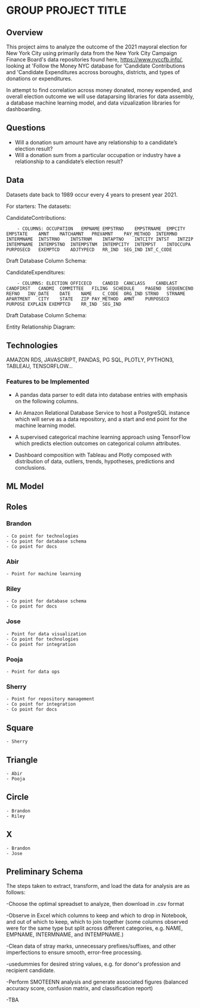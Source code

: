 # GROUP PROJECT TITLE


## Overview

This project aims to analyze the outcome of the 2021 mayoral election for New York City using primarily data from the New York City Campaign Finance Board's data repositories found here, https://www.nyccfb.info/, looking at 'Follow the Money NYC database for 'Candidate Contributions and 'Candidate Expenditures accross boroughs, districts, and types of donations or expenditures. 

In attempt to find correlation across money donated, money expended, and overall election outcome we will use dataparsing libraries for data assembly, a database machine learning model, and data vizualization libraries for dashboarding. 

## Questions
- Will a donation sum amount have any relationship to a candidate’s election result?
- Will a donation sum from a particular occupation or industry have a relationship to a candidate’s election result?


## Data
Datasets date back to 1989 occur every 4 years to present year 2021. 

For starters: The datasets:

CandidateContributions:

        - COLUMNS: OCCUPATION	EMPNAME	EMPSTRNO	EMPSTRNAME	EMPCITY	EMPSTATE	AMNT	MATCHAMNT	PREVAMNT	PAY_METHOD	INTERMNO	INTERMNAME	INTSTRNO	INTSTRNM	INTAPTNO	INTCITY	INTST	INTZIP	INTEMPNAME	INTEMPSTNO	INTEMPSTNM	INTEMPCITY	INTEMPST	INTOCCUPA	PURPOSECD	EXEMPTCD	ADJTYPECD	RR_IND	SEG_IND	INT_C_CODE

Draft Database Column Schema: 

CandidateExpenditures:

        - COLUMNS: ELECTION	OFFICECD	CANDID	CANCLASS	CANDLAST	CANDFIRST	CANDMI	COMMITTEE	FILING	SCHEDULE	PAGENO	SEQUENCENO	REFNO	INV_DATE	DATE	NAME	C_CODE	ORG_IND	STRNO	STRNAME	APARTMENT	CITY	STATE	ZIP	PAY_METHOD	AMNT	PURPOSECD	PURPOSE	EXPLAIN	EXEMPTCD	RR_IND	SEG_IND

Draft Database Column Schema: 

  Entity Relationship Diagram:

## Technologies

AMAZON RDS, JAVASCRIPT, PANDAS, PG SQL, PLOTLY, PYTHON3, TABLEAU, TENSORFLOW...

### Features to be Implemented

 - A pandas data parser to edit data into database entries with 
   emphasis on the following columns. 

 - An Amazon Relational Database Service to host a PostgreSQL instance which will serve as a data repository, and a start and end point for the machine learning model. 

 - A supervised categorical machine learning approach using TensorFlow which predicts election outcomes on categorical column attributes.

 - Dashboard composition with Tableau and Plotly composed with distribution of data, outliers, trends, hypotheses, predictions and conclusions. 


## ML Model


## Roles
 ### Brandon
    - Co point for technologies
    - Co point for database schema
    - Co point for docs

### Abir
    - Point for machine learning

### Riley
    - Co point for database schema
    - Co point for docs

### Jose
    - Point for data visualization
    - Co point for technologies
    - Co point for integration

### Pooja
    - Point for data ops

### Sherry
    - Point for repository management
    - Co point for integration
    - Co point for docs

## Square
    - Sherry
## Triangle
    - Abir
    - Pooja
## Circle
    - Brandon
    - Riley
## X
    - Brandon
    - Jose

## Preliminary Schema

The steps taken to extract, transform, and load the data for analysis are as follows:

-Choose the optimal spreadset to analyze, then download in .csv format

-Observe in Excel which columns to keep and which to drop in Notebook, and out of which to keep, which to join together (some columns observed were for the same type but split across different categories, e.g. NAME, EMPNAME, INTERMNAME, and INTEMPNAME.)

-Clean data of stray marks, unnecessary prefixes/suffixes, and other imperfections to ensure smooth, error-free processing.

-usedummies for desired string values, e.g. for donor's profession and recipient candidate.

-Perform SMOTEENN analysis and generate associated figures (balanced accuracy score, confusion matrix, and classification report)

-TBA
